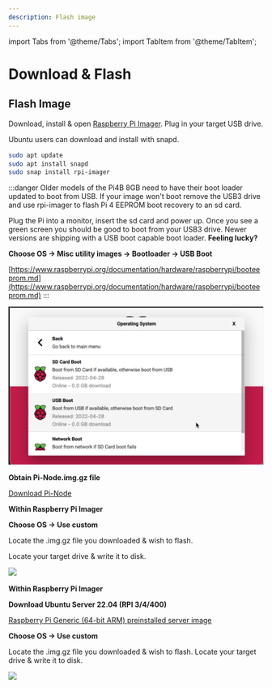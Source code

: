 ```yaml
---
description: Flash image
---
```

import Tabs from '@theme/Tabs';
import TabItem from '@theme/TabItem';

# Download & Flash

## Flash Image

Download, install & open [Raspberry Pi Imager](https://github.com/raspberrypi/rpi-imager/releases/latest). Plug in your target USB drive.

Ubuntu users can download and install with snapd.

```bash title=">_ Terminal"
sudo apt update
sudo apt install snapd
sudo snap install rpi-imager
```

:::danger
Older models of the Pi4B 8GB need to have their boot loader updated to boot from USB. If your image won't boot remove the USB3 drive and use rpi-imager to flash Pi 4 EEPROM boot recovery to an sd card.

Plug the Pi into a monitor, insert the sd card and power up. Once you see a green screen you should be good to boot from your USB3 drive. Newer versions are shipping with a USB boot capable boot loader. **Feeling lucky?**

**Choose OS -> Misc utility images -> Bootloader -> USB Boot**

[https://www.raspberrypi.org/documentation/hardware/raspberrypi/booteeprom.md](https://www.raspberrypi.org/documentation/hardware/raspberrypi/booteeprom.md)
:::

![](</static/img/otgpoltut4.png>)

<Tabs>
  <TabItem value="Pre configured Pi-Node.img.gz" label="Pre configured Pi-Node.img.gz" default>


**Obtain Pi-Node.img.gz file**

[Download Pi-Node](https://mainnet.adamantium.online/Pi-Node.img.gz)

**Within Raspberry Pi Imager**

**Choose OS -> Use custom**

Locate the .img.gz file you downloaded & wish to flash.

Locate your target drive & write it to disk.

![](</img/custom-os.png>)
  </TabItem>
  <TabItem value="Fresh Ubuntu 22.04 LTS installation" label="Fresh Ubuntu 22.04 LTS installation">

**Within Raspberry Pi Imager**


**Download Ubuntu Server 22.04 (RPI 3/4/400)**


[Raspberry Pi Generic (64-bit ARM) preinstalled server image](https://cdimage.ubuntu.com/ubuntu-server/jammy/daily-preinstalled/current/jammy-preinstalled-server-arm64+raspi.img.xz)

**Choose OS -> Use custom** 

Locate the .img.gz file you downloaded & wish to flash. Locate your target drive & write it to disk.

![](</img/custom-os.png>)
  </TabItem>
</Tabs>